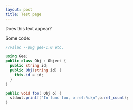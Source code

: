 ```yaml
---
layout: post
title: Test page
---
```

Does this text appear?

Some code:
```C#
//valac --pkg gee-1.0 etc.

using Gee;
public class Obj : Object {
  public string id;
  public Obj(string id) {
    this.id = id;
  }
}

public void foo( Obj o) {
  stdout.printf("In func foo, o ref:%u\n",o.ref_count);
}
```
